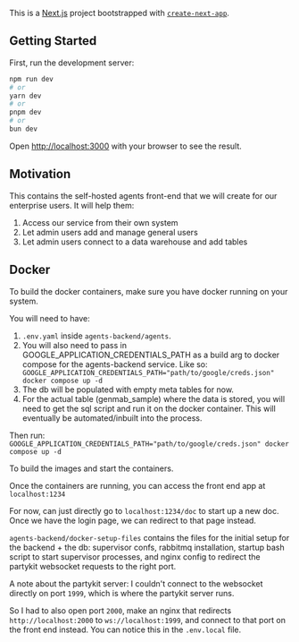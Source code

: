 This is a [Next.js](https://nextjs.org/) project bootstrapped with [`create-next-app`](https://github.com/vercel/next.js/tree/canary/packages/create-next-app).

## Getting Started

First, run the development server:

```bash
npm run dev
# or
yarn dev
# or
pnpm dev
# or
bun dev
```

Open [http://localhost:3000](http://localhost:3000) with your browser to see the result.

## Motivation

This contains the self-hosted agents front-end that we will create for our enterprise users. It will help them:

1. Access our service from their own system
2. Let admin users add and manage general users
3. Let admin users connect to a data warehouse and add tables

## Docker

To build the docker containers, make sure you have docker running on your system.

You will need to have:

1. `.env.yaml` inside `agents-backend/agents`.
2. You will also need to pass in GOOGLE_APPLICATION_CREDENTIALS_PATH as a build arg to docker compose for the agents-backend service. Like so: ` GOOGLE_APPLICATION_CREDENTIALS_PATH="path/to/google/creds.json" docker compose up -d`
3. The db will be populated with empty meta tables for now.
4. For the actual table (genmab_sample) where the data is stored, you will need to get the sql script and run it on the docker container. This will eventually be automated/inbuilt into the process.

Then run:
`GOOGLE_APPLICATION_CREDENTIALS_PATH="path/to/google/creds.json" docker compose up -d`

To build the images and start the containers.

Once the containers are running, you can access the front end app at `localhost:1234`

For now, can just directly go to `localhost:1234/doc` to start up a new doc. Once we have the login page, we can redirect to that page instead.

`agents-backend/docker-setup-files` contains the files for the initial setup for the backend + the db: supervisor confs, rabbitmq installation, startup bash script to start supervisor processes, and nginx config to redirect the partykit websocket requests to the right port.

A note about the partykit server: I couldn't connect to the websocket directly on port `1999`, which is where the partykit server runs.

So I had to also open port `2000`, make an nginx that redirects `http://localhost:2000` to `ws://localhost:1999`, and connect to that port on the front end instead. You can notice this in the `.env.local` file.
